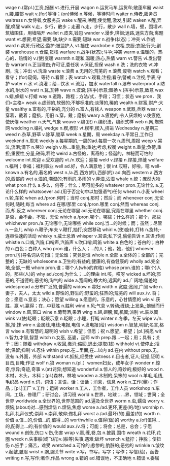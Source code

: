 wage	n.(常pl.)工资,报酬 vt.进行,开展
wagon	n.运货马车,运货车;敞蓬车厢
waist	n.腰,腰部
wait	v.(for)等待；(on)侍候 n.等候，等待时间
waiter	n.侍者,服务员
waitress	n.女侍者,女服务员
wake	v.醒来,唤醒;使觉醒,激发,引起
waken	v.醒,弄醒,唤醒
walk	v.走，步行，散步；走遍 n.走，步行，散步
wall	n.墙，壁，围墙vt.筑墙围住，用墙隔开
wallet	n.皮夹,钱包
wander	v.漫步,徘徊;迷路,迷失方向;离题
want	vt.想要;希望;需要;缺,缺少 n.需要;短缺
war	n.战争(状态)；冲突 vi.作战
ward	n.病房;行政区;监护;被监护人 vt.挡住
wardrobe	n.衣柜,衣厨;衣服;行头;剧装
warehouse	n.仓库,货栈
warfare	n.战争(状态);斗争;冲突
warm	a.温暖的，热心的，热情的 v.(使)变暖
warmth	n.暖和,温暖;热心,热情
warn	vt.警告 vi.发出警告
warrant	n.正当理由;许可证,委任状 v.保证,担保
wash	n.洗；洗的衣物 vt.冲刷，洗；冲出 vi.洗澡
waste	v.浪费 a.无用的;荒芜的 n.浪费;废物
watch	v.观看；看守；(for)窥伺，等待 n.看管；表
watch	v.观看;注视;看守;警戒 n.注视;手表;守护
water	n.水 vt.浇灌；给…饮水 vi.流泪，加水
waterfall	n.瀑布
waterproof	a.防水的,耐水的
watt	n.瓦,瓦特
wave	n.波浪;(挥手)示意;飘扬 v.(挥手)示意,致意
wax	n.蜡,蜂蜡 v.打蜡
way	n.道路，路程；方法/式，手段；习惯；状态
we	pron．我们<主格>
weak	a.虚弱的,软弱的;不够标准的;淡薄的,稀的
wealth	n.财富,财产;大量
wealthy	a.富有的,丰裕的,充分的 n.富人,有钱人
weapon	n.武器,兵器
wear	v.穿着，戴着；磨损，用旧 n.穿，戴；磨损
weary	a.疲倦的;令人厌烦的 v.使疲倦,使厌倦
weather	n.天气,气象
weave	v.编(织) n.编织法，编织式样
web	n.网,蜘蛛网
wedding	n.婚礼
wedge	n.楔,楔形 vt.楔牢,楔入,挤进
Wednesday	n.星期三
weed	n.杂草,野草 v.除草,锄草
week	n.星期，周
weekday	n.平常日,工作日
weekend	n.周末
weekly	a.每星期的,一周的ad.每周一次 n.周刊,周报
weep	v.哭泣,流泪;滴下 n.哭泣
weigh	v.称…重量,称;重达;考虑,权衡
weight	n.重量;负荷,重担;重要性,分量;砝码,秤砣
weird	a.古怪的，离奇的；怪诞的，神秘而可怕的
welcome	int.欢迎 a.受欢迎的 vt./n.欢迎；迎接
weld	v.焊接 n.焊接,焊缝
welfare	n.福利；幸福；福利事业
well	ad.好，令人满意地；很 int.哎呀，好啦，嗯
well-known	a.有名的,著名的
west	n./a.西,西方(的),西部(的) ad.向西
western	a.西方的,西部的
wet	a.湿的,潮湿的;有雨的,多雨的 v.弄湿,沾湿
whale	n.鲸；庞然大物
what	pron.什么 a.多么，何等；什么；尽可能多的
whatever	pron.无论什么 a.无论什么样的
whatsoever	ad.(用于否定句中以加强语气)任何
wheat	n.小麦
wheel	n.轮,车轮
when	ad./pron.何时；当时 conj.那时；然后；而
whenever	conj.无论何时,随时;每当
where	ad.在哪/那里 conj./pron.哪里 conj.然而
whereas	conj.而,却,反之
wherever	conj.无论在哪里 ad.无论在哪里,究竟在哪里
whether	conj.是否，会不会，不管，无论
which	a./pron.哪个，哪些；什么样的；那个，那些
whichever	pron./a.无论哪个,无论哪些
while	conj.当…的时候；而；虽然；尽管 n.一会儿
whip	n.鞭子;车夫 v.鞭打,抽打;突然移动
whirl	v.(使)旋转,打转 n.旋转;-连串快速的活动
whisky	n.威士忌酒
whisper	v.耳语;私下说,偷偷告诉 n.耳语;传闻
whistle	n.口哨,汽笛;口哨声,汽笛声 v.吹口哨;鸣笛
white	a.白色的；苍白的；白种的 n.白色；白种人
who	pron.谁，什么人；…的人；他，她，他们
whoever	pron.[引导名词从句]谁；无论谁；究竟是谁
whole	n.全部 a.全体的；全部的；完整的；无缺的
wholesome	a.卫生的;有益的;健康的,有益健康的
wholly	ad.完全地,全部,一概
whom	pron.谁；哪个人(who的宾格)
whose	pron.谁的；哪(个)人的，那些(人)的
why	ad./conj.为什么；…的理由 int.咳，哎呀
wicked	a.坏的;邪恶的;不道德的;恶劣的;淘气的
wide	a.宽阔的;睁大的;远离的 ad.广阔地;偏差地
widespread	a.分布广泛的,普遍的
widow	n.寡妇
width	n.宽度;宽阔,广阔
wife	n.妻子，夫人，太太
wild	a.野性的,野生的;野蛮的;狂热的;荒芜的
will	aux./v. 将；会；愿意 n.意志；决心；愿望
willing	a.愿意的，乐意的，心甘情愿的
win	vi.获胜，赢 vt.赢得；在…中获胜 n.胜利
wind	n.风;气息 v.转动;缠绕;上发条,;蜿蜒而行
window	n.窗,窗口
wine	n.葡萄酒,果酒
wing	n.翅,翅膀;翼,机翼;派别 vt.装以翼
wink	v.(使)眨眼；眨眼示意 n.眨眼；小睡，打盹
winter	n.冬季，冬天
wipe	v./n.擦,揩,抹
wire	n.金属线,电线;电报,电信 v.发电报(给)
wisdom	n.智慧,明智;名言,格言
wise	a.有智慧的,聪明的
wish	v.希望；但愿；祝 n.愿望，希望；[pl.]祝愿
wit	n.智力,才智,智慧
witch	n.女巫, 巫婆，巫师
with	prep.跟…一起；用；具有；关于；因；随着
withdraw	v.收回,撤消;缩回,退出;提取(钱)
withhold	vt.使停止;拒给;保留;抑制 vi.忍住
within	prep.在…里面,在…以内 ad.在内
without	prep.无，没有 n.外面，外部
withstand	vt.抵抗,经受住
witness	n.目击者,证人;证据,证明 v.目击,目睹;作证
wolf	n.狼
woman	n.(pl.）women妇女，成年女子
wonder	n.惊奇,惊异;奇迹,奇事 v.(at)诧异;想知道
wonderful	a.惊人的,奇妙的;极好的
wood	n.木材，木头，木料；(pl.)森林，林地
wooden	a.木制的;呆笨的
wool	n.羊毛,毛线,毛织品
word	n.词，词语；言语，话；谈话；消息，信息
work	n.工作(量)；作品；[pl.]工厂 v.工作；运转
worker	n.工人，工作者，工作人员
workshop	n.车间，工场，修理厂；研讨会，讲习班
world	n.世界，地球；…界，领域；世间；全世界
worldwide	a.全世界的,世界范围的 ad.遍及全世界
worm	n.虫,蠕虫
worry	v.烦恼;(about)对…感到烦恼 n.烦恼,焦虑
worse	a./ad.更坏,更差(的/地)
worship	n.礼拜,礼拜仪式;崇拜 v.崇拜,敬仰;做礼拜
worst	a./ad.最坏(的),最差(的)
worth	n.价值 a.值…的,价值…的,值得…的
worthwhile	a.值得(做)的
worthy	a.(of)值得…的,配得上…的;有价值的
would	aux./v.将；可能；将会；总是，总会；宁愿
wound	n.创伤,伤口 v.伤,伤害
wrap	v.裹,缠,卷,包 n.披肩,围巾
wreath	n.花环,花圈
wreck	n.失事船(或飞机)v.(船等)失事,遇难;破坏
wrench	v.猛拧；挣脱；使扭伤 n.扳手；痛苦，难受
wretched	a.可怜的;悲惨的;肮脏的;恶劣的
wrinkle	n.皱纹 v.起皱,皱眉
wrist	n.腕,腕关节
write	v.写，书写，写字；写作；写信(给)，函告
writing	n.写,写作;著作,作品
wrong	a.错的 ad.错误地，不正确地 n.错误 v.委屈
